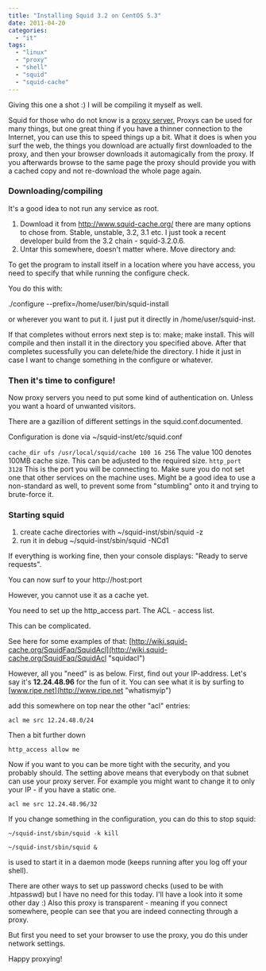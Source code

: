 ```yaml
---
title: "Installing Squid 3.2 on CentOS 5.3"
date: 2011-04-20
categories: 
  - "it"
tags: 
  - "linux"
  - "proxy"
  - "shell"
  - "squid"
  - "squid-cache"
---
```


Giving this one a shot :) I will be compiling it myself as well.

Squid for those who do not know is a [proxy server.](http://en.wikipedia.org/wiki/Proxy_server "on wiki") Proxys can be used for many things, but one great thing if you have a thinner connection to the Internet, you can use this to speed things up a bit. What it does is when you surf the web, the things you download are actually first downloaded to the proxy, and then your browser downloads it automagically from the proxy. If you afterwards browse to the same page the proxy should provide you with a cached copy and not re-download the whole page again.

### Downloading/compiling

It's a good idea to not run any service as root.

1. Download it from http://www.squid-cache.org/ there are many options to chose from. Stable, unstable, 3.2, 3.1 etc. I just took a recent developer build from the 3.2 chain - squid-3.2.0.6.
2. Untar this somewhere, doesn't matter where. Move directory and:

To get the program to install itself in a location where you have access, you need to specify that while running the configure check.

You do this with:

./configure --prefix=/home/user/bin/squid-install

or wherever you want to put it. I just put it directly in /home/user/squid-inst.

If that completes without errors next step is to: make; make install. This will compile and then install it in the directory you specified above. After that completes sucessfully you can delete/hide the directory. I hide it just in case I want to change something in the configure or whatever.

### Then it's time to configure!

Now proxy servers you need to put some kind of authentication on. Unless you want a hoard of unwanted visitors.

There are a gazillion of different settings in the squid.conf.documented.

Configuration is done via ~/squid-inst/etc/squid.conf

`cache_dir ufs /usr/local/squid/cache 100 16 256` The value 100 denotes 100MB cache size. This can be adjusted to the required size. `http_port 3128` This is the port you will be connecting to. Make sure you do not set one that other services on the machine uses. Might be a good idea to use a non-standard as well, to prevent some from "stumbling" onto it and trying to brute-force it.

### Starting squid

1. create cache directories with ~/squid-inst/sbin/squid -z
2. run it in debug ~/squid-inst/sbin/squid -NCd1

If everything is working fine, then your console displays: "Ready to serve requests".

You can now surf to your http://host:port

However, you cannot use it as a cache yet.

You need to set up the http\_access part. The ACL - access list.

This can be complicated.

See here for some examples of that: [http://wiki.squid-cache.org/SquidFaq/SquidAcl](http://wiki.squid-cache.org/SquidFaq/SquidAcl "squidacl")

However, all you "need" is as below. First, find out your IP-address. Let's say it's **12.24.48.96** for the fun of it. You can see what it is by surfing to [www.ripe.net](http://www.ripe.net "whatismyip")

add this somewhere on top near the other "acl" entries:

`acl me src 12.24.48.0/24`

Then a bit further down

`http_access allow me`

Now if you want to you can be more tight with the security, and you probably should. The setting above means that everybody on that subnet can use your proxy server. For example you might want to change it to only your IP - if you have a static one.

`acl me src 12.24.48.96/32`

If you change something in the configuration, you can do this to stop squid:

`~/squid-inst/sbin/squid -k kill`

`~/squid-inst/sbin/squid &`

is used to start it in a daemon mode (keeps running after you log off your shell).

There are other ways to set up password checks (used to be with .htpasswd) but I have no need for this today. I'll have a look into it some other day :) Also this proxy is transparent - meaning if you connect somewhere, people can see that you are indeed connecting through a proxy.

But first you need to set your browser to use the proxy, you do this under network settings.

Happy proxying!
